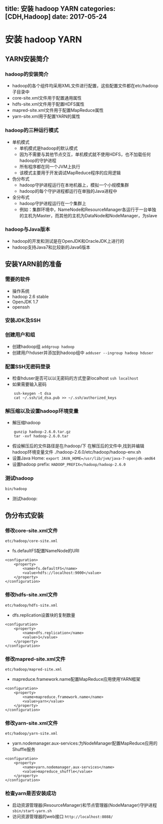 title: 安装 hadoop YARN
categories: [CDH,Hadoop]
date: 2017-05-24
---
# 安装 hadoop YARN
## YARN安装简介
### hadoop的安装简介
- hadoop的各个组件均采用XML文件进行配置，这些配置文件都在etc/hadoop子目录中
- core-site.xml文件用于配置通用属性
- hdfs-site.xml文件用于配置HDFS属性
- mapred-site.xml文件用于配置MapReduce属性
- yarn-site.xml用于配置YARN的属性

### hadoop的三种运行模式
- 单机模式
    + 单机模式是hadoop的默认模式
    + 因为不需要与其他节点交互，单机模式就不使用HDFS，也不加载任何hadoop的守护进程
    + 所有程序都在同一个JVM上执行
    + 该模式主要用于开发调试MapReduce程序的应用逻辑
- 伪分布式
    + hadoop守护进程运行在本地机器上，模拟一个小规模集群
    + hadoop的每个守护进程都运行在单独的Java进程中
- 全分布式
    + hadoop守护进程运行在一个集群上
    + 例如：集群环境中，NameNode和ResourceManager各运行于一台单独的主机为Master，而其他的主机为DataNode和NodeManager，为slave

### hadoop与Java版本
- hadoop的开发和测试是在OpenJDK和OracleJDK上进行的
- hadoop支持Java7和比较新的Java6版本

## 安装YARN前的准备
### 需要的软件
- 操作系统
- hadoop 2.6 stable
- OpenJDK 1.7
- openssh

### 安装JDK及SSH
### 创建用户和组
- 创建hadoop组 `addgroup hadoop`
- 创建用户hduser并添加到hadoop组中 `adduser --ingroup hadoop hduser`
### 配置SSH无密码登录
- 检查hduser是否可以以无密码的方式登录localhost `ssh localhost`
- 如果需要输入密码
```
    ssh-keygen -t dsa
    cat ~/.ssh/id_dsa.pub >> ~/.ssh/authorized_keys
```

### 解压缩以及设置hadoop环境变量
- 解压缩hadoop
```
    gunzip hadoop-2.6.0.tar.gz
    tar -xvf hadoop-2.6.0.tar
```
- 假设解压后的文件路径是在/hadoop/下 在解压后的文件中,找到并编辑hadoop环境变量文件 ./hadoop-2.6.0/etc/hadoop/hadoop-env.sh
- 设置Java Home: `export JAVA_HOME=/usr/lib/jvm/java-7-openjdk-amd64`
- 设置hadoop prefix: `HADOOP_PREFIX=/hadoop/hadoop-2.6.0`

### 测试hadoop
`bin/hadoop`
- 测试hadoop:
## 伪分布式安装 
### 修改core-site.xml文件
`etc/hadoop/core-site.xml`

- fs.defaultFS配置NameNode的URI
```
<configuration>
    <property>
        <name>fs.defaultFS</name>
        <value>hdfs://localhost:9000</value>
    </property>
</configuration>
```

### 修改hdfs-site.xml文件
`etc/hadoop/hdfs-site.xml`

- dfs.replication设置块的复制数量
```
<configuration>
    <property>
        <name>dfs.replication</name>
        <value>1</value>
    </property>
</configuration>
```

### 修改mapred-site.xml文件
`etc/hadoop/mapred-site.xml`

- mapreduce.framework.name配置MapReduce应用使用YARN框架
```
<configuration>
    <property>
        <name>mapreduce.framework.name</name>
        <value>yarn</value>
    </property>
</configuration>
```

### 修改yarn-site.xml文件
`etc/hadoop/yarn-site.xml`

- yarn.nodemanager.aux-services:为NodeManager配置MapReduce应用的Shuffle服务
```
<configuration>
    <property>
        <name>yarn.nodemanager.aux-services</name>
        <value>mapreduce_shuffle</value>
    </property>
</configuration>
```

### 检查yarn是否安装成功
- 启动资源管理器(ResourceManager)和节点管理器(NodeManager)守护进程
`sbin/start-yarn.sh`
- 访问资源管理器的web接口
`http://localhost:8088/`
